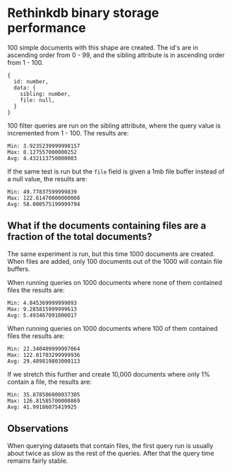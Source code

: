 # Rethinkdb binary storage performance

100 simple documents with this shape are created. The id's are in ascending
order from 0 - 99, and the sibling attribute is in ascending order from 1 - 100.

```
{
  id: number,
  data: {
    sibling: number,
    file: null,
  }
}
```

100 filter queries are run on the sibling attribute, where the query value is incremented from 1 - 100.
The results are:

```
Min: 3.9235239999998157
Max: 8.127557000000252
Avg: 4.432113750000003
```

If the same test is run but the `file` field is given a 1mb file buffer instead
of a null value, the results are:

```
Min: 49.77837599999839
Max: 122.61470000000008
Avg: 58.000575199999794
```

## What if the documents containing files are a fraction of the total documents?

The same experiment is run, but this time 1000 documents are created. When files
are added, only 100 documents out of the 1000 will contain file buffers.

When running queries on 1000 documents where none of them contained files the results are:

```
Min: 4.845369999999093
Max: 9.285815999999613
Avg: 5.493467091000017
```

When running queries on 1000 documents where 100 of them contained files the results are:

```
Min: 22.340409999997064
Max: 122.81703299999936
Avg: 29.489819803000113
```

If we stretch this further and create 10,000 documents where only 1% contain a
file, the results are:

```
Min: 35.878506000037305
Max: 126.81585700000869
Avg: 41.99186075419925
```

## Observations

When querying datasets that contain files, the first query run is usually about
twice as slow as the rest of the queries. After that the query time remains fairly stable.

